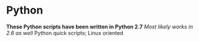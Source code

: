 # Python
**These Python scripts have been written in Python 2.7**
*Most likely works in 2.6 as well*
Python quick scripts; Linux oriented
